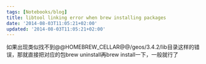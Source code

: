 ```yaml
---
tags: [Notebooks/blog]
title: libtool linking error when brew installing packages
date: '2014-08-03T11:05:21+02:00'
updated: '2014-08-03T11:05:21+02:00'
---
```


如果出现类似找不到@@HOMEBREW_CELLAR@@/geos/3.4.2/lib目录这样的错误，那就直接把对应的包brew uninstall再brew install一下，一般就行了